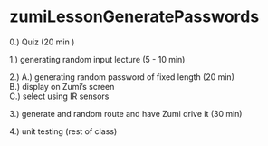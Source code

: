 # zumiLessonGeneratePasswords

0.)  Quiz   									                            	(20 min )

1.)  generating random input  	lecture					            (5 - 10 min)						

2.)  A.)  generating random password of fixed length 		    (20 min) <br>
     B.) display on Zumi’s screen  <br>
       C.) select using IR sensors <br>

3.) generate and random route and have Zumi drive it          (30 min)

4.) unit testing  									(rest of class)


